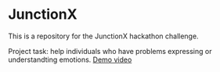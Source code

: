 # JunctionX
This is a repository for the JunctionX hackathon challenge.
 
Project task: help individuals who have problems expressing or understandting emotions.
[Demo video](/demo.mp4)